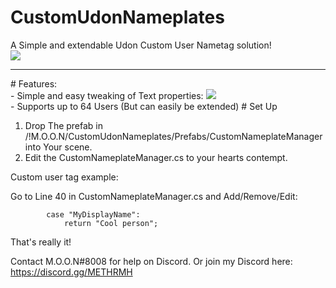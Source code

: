 # CustomUdonNameplates
A Simple and extendable Udon Custom User Nametag solution!
<br/>
<img src="https://files.moonvrc.com/screenshot-2021-05-30-18-03-39-34a162811bf30e1a6d73993c.png"></img>
<hr>
# Features:<br/>
- Simple and easy tweaking of Text properties:
<img src="https://files.moonvrc.com/screenshot-2021-05-30-17-59-15-58bce032865409293a806f89.png"></img>
<br/>
- Supports up to 64 Users (But can easily be extended)
# Set Up

1) Drop The prefab in /!M.O.O.N/CustomUdonNameplates/Prefabs/CustomNameplateManager into Your scene.
2) Edit the CustomNameplateManager.cs to your hearts contempt.

Custom user tag example:

Go to Line 40 in CustomNameplateManager.cs
and Add/Remove/Edit:

            case "MyDisplayName":
                return "Cool person";
               
That's really it!

Contact M.O.O.N#8008 for help on Discord. Or join my Discord here: https://discord.gg/METHRMH
